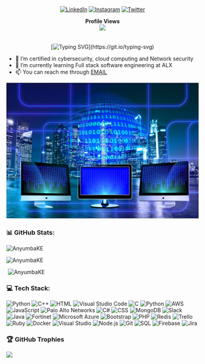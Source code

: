 <div align="center">


[![LinkedIn](https://img.shields.io/badge/LinkedIn-%230077B5.svg?logo=linkedin&logoColor=white)](https://linkedin.com/in/AnyumbaKE/)
[![Instagram](https://img.shields.io/badge/Instagram-%23E4405F.svg?logo=Instagram&logoColor=white)](https://instagram.com/AnyumbaKE) 
[![Twitter](https://img.shields.io/badge/Twitter-%2300ACED.svg?logo=Twitter&logoColor=white)](https://twitter.com/AnyumbaKE)


</div>

<div align="center">
  <b>Profile Views </b><br>
  <img src="https://profile-counter.glitch.me/Anyumbake/count.svg" />
 
</div>
<br />
<div align="center">
  
[![Typing SVG](https://readme-typing-svg.demolab.com?font=Merriweather+Regular&weight=900&size=26&pause=1000&color=E02F1B&random=false&width=435&lines=Hello%2C++am+Stanley+Anyumba;It's+nice+to+finally+meet+you+here!;I+trust+you're+doing+well.;Welcome!)](https://git.io/typing-svg)

</div>
<!--
<h1 align='center'>Hello, <img src="https://raw.githubusercontent.com/ABSphreak/ABSphreak/master/gifs/Hi.gif" width="30px"> am Stanley Anyumba</h1>
-->

- 👀 I’m certified in cybersecurity, cloud computing and Network security
- 🌱 I’m currently learning Full stack software engineering at ALX
- 📫 You can reach me through <a href="mailto:stanley@dualpix.co.ke">EMAIL</a>

<img src="https://github.com/AnyumbaKE/alx-system_engineering-devops/blob/master/attack_is_the_best_defense/definition-of-sniffer.jpg">

<!--
<img src="https://github.com/AnyumbaKE/alx-higher_level_programming/blob/master/radar.mp4">

<video controls>
        <source src="https://github.com/AnyumbaKE/alx-higher_level_programming/blob/master/radar.mp4" type="video/mp4">
        Your browser does not support the video tag.
</video>

 <object data="https://github.com/AnyumbaKE/alx-higher_level_programming/blob/master/radar.mp4" type="video/mp4" width="640" height="360">
        <p>Your browser does not support the video tag or the file format of this video.</p>
</object>

<embed src="https://github.com/AnyumbaKE/alx-higher_level_programming/blob/master/radar.mp4" type="video/mp4" width="640" height="360">
 --> 
 
### 📊 GitHub Stats:

<p><img src="https://github-readme-stats.vercel.app/api/top-langs?username=AnyumbaKE&langs_count=100&show_icons=true&locale=en&layout=compact" alt="AnyumbaKE" /></p>

<p><img src="https://github-readme-streak-stats.herokuapp.com/?user=AnyumbaKE&theme=default&hide_border=false" alt="AnyumbaKE"/></p>

<p>&nbsp;<img src="https://github-readme-stats.vercel.app/api?username=AnyumbaKE&langs_count=100&show_icons=true&locale=en" alt="AnyumbaKE" /></p>


<!--
[![](https://visitcount.itsvg.in/api?id=anyumbake&label=Profile%20Views&color=3&icon=5&pretty=false)](https://visitcount.itsvg.in)
-->


### 💻 Tech Stack:
![Python](https://img.shields.io/badge/Python-282C34?logo=python&style=flat)
![C++](https://img.shields.io/badge/C%2B%2B-00599C?logo=c%2B%2B&style=flat)
![HTML](https://img.shields.io/badge/HTML-5E5E5E?logo=html5&style=flat)
![Visual Studio Code](https://img.shields.io/badge/Visual%20Studio%20Code-007ACC?logo=visual-studio-code&style=flat)
![C](https://img.shields.io/badge/C-00FF00?logo=c&style=flat)
![Python](https://img.shields.io/badge/Python-3776AB?logo=python&style=flat)
![AWS](https://img.shields.io/badge/AWS-Amazon%20Web%20Services-7DF1E?logo=amazon-aws&style=flat)
![JavaScript](https://img.shields.io/badge/JavaScript-FFCA28?logo=javascript&style=flat&labelColor=000000&color=000000)
![Palo Alto Networks](https://img.shields.io/badge/Palo%20Alto%20Networks-00509E?logo=palo-alto-networks&style=flat)
![C#](https://img.shields.io/badge/C%23-239120?logo=c-sharp&style=flat)
![CSS](https://img.shields.io/badge/CSS-1572B6?logo=css3&style=flat)
![MongoDB](https://img.shields.io/badge/MongoDB-47A248?logo=mongodb&style=flat)
![Slack](https://img.shields.io/badge/Slack-4A154B?logo=slack&style=flat)
![Java](https://img.shields.io/badge/Java-007396?logo=java&style=flat)
![Fortinet](https://img.shields.io/badge/Fortinet-EE3124?logo=fortinet&style=flat)
![Microsoft Azure](https://img.shields.io/badge/Microsoft%20Azure-0089D6?logo=microsoft-azure&style=flat)
![Bootstrap](https://img.shields.io/badge/Bootstrap-7952B3?logo=bootstrap&style=flat)
![PHP](https://img.shields.io/badge/PHP-777BB4?logo=php&style=flat)
![Redis](https://img.shields.io/badge/Redis-DC382D?logo=redis&style=flat)
![Trello](https://img.shields.io/badge/Trello-0079BF?logo=trello&style=flat)
![Ruby](https://img.shields.io/badge/Ruby-CC342D?logo=ruby&style=flat)
![Docker](https://img.shields.io/badge/Docker-2496ED?logo=docker&style=flat)
![Visual Studio](https://img.shields.io/badge/Visual%20Studio-5C2D91?logo=visual-studio&style=flat)
![Node.js](https://img.shields.io/badge/Node.js-339933?logo=node.js&style=flat)
![Git](https://img.shields.io/badge/Git-555555?logo=git&style=flat)
![SQL](https://img.shields.io/badge/SQL-4479A1?logo=sql&style=flat)
![Firebase](https://img.shields.io/badge/Firebase-FFCA28?logo=firebase&style=flat)
![Jira](https://img.shields.io/badge/Jira-0052CC?logo=jira&style=flat)

### 🏆 GitHub Trophies
![](https://github-profile-trophy.vercel.app/?username=AnyumbaKE&theme=radical&no-frame=false&no-bg=true&margin-w=4)
